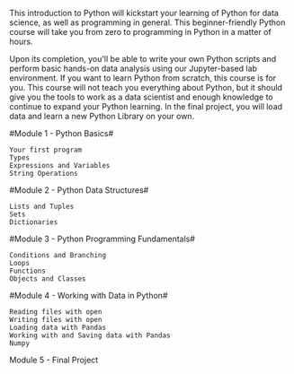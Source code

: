 This introduction to Python will kickstart your learning of Python for data science, as well as programming in general. This beginner-friendly Python course will take you from zero to programming in Python in a matter of hours.

Upon its completion, you'll be able to write your own Python scripts and perform basic hands-on data analysis using our Jupyter-based lab environment. If you want to learn Python from scratch, this course is for you. This course will not teach you everything about Python, but it should give you the tools to work as a data scientist and enough knowledge to continue to expand your Python learning. In the final project, you will load data and learn a new Python Library on your own.

#Module 1 - Python Basics#

    Your first program
    Types
    Expressions and Variables
    String Operations

#Module 2 - Python Data Structures#

    Lists and Tuples
    Sets
    Dictionaries

#Module 3 - Python Programming Fundamentals#

    Conditions and Branching
    Loops
    Functions
    Objects and Classes

#Module 4 - Working with Data in Python#

    Reading files with open
    Writing files with open
    Loading data with Pandas
    Working with and Saving data with Pandas
    Numpy

Module 5 - Final Project
